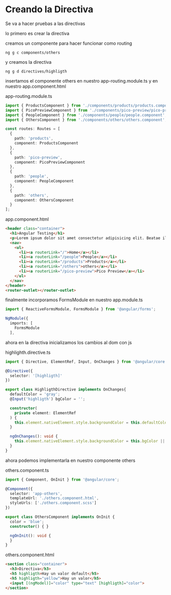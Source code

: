 # Creando la Directiva
Se va a hacer pruebas a las directivas 

lo primero es crear la directiva

creamos un componente para hacer funcionar como routing
```
ng g c components/others
```

y creamos la directiva
```
ng g d directives/highligth
```

insertamos el componente others en nuestro app-routing.module.ts y en nuestro app.component.html

app-routing.module.ts
```ts
import { ProductsComponent } from './components/products/products.component';
import { PicoPreviewComponent } from './components/pico-preview/pico-preview.component';
import { PeopleComponent } from './components/people/people.component';
import { OthersComponent } from './components/others/others.component';

const routes: Routes = [
  {
    path: 'products',
    component: ProductsComponent
  },
  {
    path: 'pico-preview',
    component: PicoPreviewComponent
  },
  {
    path: 'people',
    component: PeopleComponent
  },
  {
    path: 'others',
    component: OthersComponent
  }
];
```

app.component.html
```html
<header class="container">
  <h1>Angular Testing</h1>
  <p>Lorem ipsum dolor sit amet consectetur adipisicing elit. Beatae illum saepe odio suscipit id sapiente consequuntur, ipsa laboriosam eius debitis quidem nisi quos veritatis eum soluta adipisci repellat commodi. Esse.</p>
  <nav>
    <ul>
      <li><a routerLink="/">Home</a></li>
      <li><a routerLink="/people">People</a></li>
      <li><a routerLink="/products">Products</a></li>
      <li><a routerLink="/others">others</a></li>
      <li><a routerLink="/pico-preview">Pico Preview</a></li>
    </ul>
  </nav>
</header>
<router-outlet></router-outlet>
```

finalmente incorporamos FormsModule en nuestro app.module.ts
```ts
import { ReactiveFormsModule, FormsModule } from '@angular/forms';

NgModule({
  imports: [
    FormsModule
  ],
```

ahora en la directiva inicializamos los cambios al dom con js

highlighth.directive.ts
```ts
import { Directive, ElementRef, Input, OnChanges } from '@angular/core';

@Directive({
  selector: '[highligth]'
})

export class HighligthDirective implements OnChanges{
  defaultColor = 'gray';
  @Input('highligth') bgColor = '';

  constructor(
    private element: ElementRef
  ) {
    this.element.nativeElement.style.backgroundColor = this.defaultColor;
  }

  ngOnChanges(): void {
    this.element.nativeElement.style.backgroundColor = this.bgColor || this.defaultColor;
  }
}
```

ahora podemos implementarla en nuestro componente others

others.component.ts
```ts
import { Component, OnInit } from '@angular/core';

@Component({
  selector: 'app-others',
  templateUrl: './others.component.html',
  styleUrls: ['./others.component.scss']
})

export class OthersComponent implements OnInit {
  color = 'blue';
  constructor() { }

  ngOnInit(): void {
  }
}
```

others.component.html
```html
<section class="container">
  <h3>Directiva</h3>
  <h5 highligth>Hay un valor default</h5>
  <h5 highligth="yellow">Hay un valor</h5>
  <input [(ngModel)]="color" type="text" [highligth]="color">
</section>
```